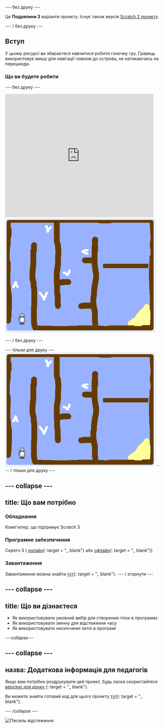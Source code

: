 \--- без друку \---

Це **Подряпини 3** варіанти проекту. Існує також версія [Scratch 2 проекту](https://projects.raspberrypi.org/en/projects/boat-race-scratch2).

\--- / без друку \---

## Вступ

У цьому ресурсі ви збираєтеся навчитися робити гоночну гру. Гравець використовує мишу для навігації човном до острова, не натикаючись на перешкоди.

### Що ви будете робити

\--- без друку \---

<div class="scratch-preview">
  <iframe allowtransparency="true" width="485" height="402" src="https://scratch.mit.edu/projects/embed/276662533/?autostart=false" frameborder="0" scrolling="no"></iframe>
  <img src="images/boat_race_demo.png">
</div>

\--- / без друку \---

\--- тільки для друку \--- ![boat race demo](images/boat_race_demo.png) \--- / тільки для друку \---

## \--- collapse \---

## title: Що вам потрібно

### Обладнання

Комп'ютер, що підтримує Scratch 3

### Програмне забезпечення

Скретч 3 ( [онлайн](https://rpf.io/scratchon){: target = "_ blank"} або [офлайн](https://rpf.io/scratchoff){: target = "_ blank"})

### Завантаження

Завантаження можна знайти [тут](http://rpf.io/p/en/boat-race-go){: target = "_ blank"}. \--- / згорнути \---

## \--- collapse \---

## title: Що ви дізнаєтеся

+ Як використовувати умовний вибір для створення гілок в програмах
+ Як використовувати змінну для відстеження часу
+ Як використовувати нескінченні петлі в програмі

\---collapse\---

## \--- collapse \---

## назва: Додаткова інформація для педагогів

Якщо вам потрібно роздрукувати цей проект, будь ласка скористайтеся [ версією для друку ](https://projects.raspberrypi.org/en/projects/boat-race/print) {: target = "_ blank"}.

Ви можете знайти готовий код для цього проекту [тут](http://rpf.io/p/en/boat-race-get){: target = "_ blank"}.

\--- /collapse \---

![Піксель відстеження](https://code.org/api/hour/begin_codeclub_boatrace.png)